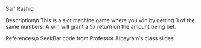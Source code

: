 Saif Rashid

Description\n
This is a slot machine game where you win by getting 3 of the same numbers.
A win will grant a 5x return on the amount being bet.

References\n
SeekBar code from Professor Albayram's class slides.
